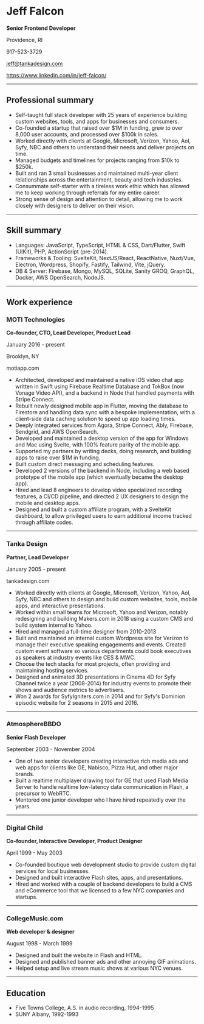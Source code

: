 # Jeff Falcon

**Senior Frontend Developer**

Providence, RI

917-523-3729

jeff@tankadesign.com

https://www.linkedin.com/in/jeff-falcon/

---

## Professional summary

- Self-taught full stack developer with 25 years of experience building custom websites, tools, and apps for businesses and consumers.
- Co-founded a startup that raised over $1M in funding, grew to over 8,000 user accounts, and processed over $100k in sales.
- Worked directly with clients at Google, Microsoft, Verizon, Yahoo, Aol, Syfy, NBC and others to understand their needs and deliver projects on time.
- Managed budgets and timelines for projects ranging from $10k to $250k.
- Built and ran 3 small businesses and maintained multi-year client relationships across the entertainment, beauty and tech industries.
- Consummate self-starter with a tireless work ethic which has allowed me to keep working through referrals for my entire career.
- Strong sense of design and attention to detail, allowing me to work closely with designers to deliver on their vision.

---

## Skill summary

- Languages: JavaScript, TypeScript, HTML & CSS, Dart/Flutter, Swift (UIKit), PHP, ActionScript (pre-2014).
- Frameworks & Tooling: SvelteKit, NextJS/React, ReactNative, Nuxt/Vue, Electron, Wordpress, Shopify, Fastify, Tailwind, Vite, jQuery.
- DB & Server: Firebase, Mongo, MySQL, SQLite, Sanity GROQ, GraphQL, Docker, AWS OpenSearch, NodeJS.

---

## Work experience

### MOTI Technologies

**Co-founder, CTO, Lead Developer, Product Lead**

January 2016 - present

Brooklyn, NY

motiapp.com

- Architected, developed and maintained a native iOS video chat app written in Swift using Firebase Realtime Database and TokBox (now Vonage Video API), and a backend in Node that handled payments with Stripe Connect.
- Rebuilt newly designed mobile app in Flutter, moving the database to Firestore and handling data sync with a bespoke implementation, with a client-side data caching solution to speed up app loading times.
- Deeply integrated services from Agora, Stripe Connect, Ably, Firebase, Sendgrid, and AWS OpenSearch.
- Developed and maintained a desktop version of the app for Windows and Mac using Svelte, with 100% feature parity of the mobile app.
- Supported my partners by writing decks, doing research, and building apps to raise over $1M in funding.
- Built custom direct messaging and scheduling features.
- Developed 2 versions of the backend in Node, including a web based prototype of the mobile app (which eventually became the desktop app).
- Hired and lead 8 engineers to develop video specialized recording features, a CI/CD pipeline, and directed 2 UX designers to design the mobile and desktop apps.
- Designed and built a custom affiliate program, with a SvelteKit dashboard, to allow privileged users to earn additional income tracked through affiliate codes.

---

### Tanka Design

**Partner, Lead Developer**

January 2005 - present

tankadesign.com

- Worked directly with clients at Google, Microsoft, Verizon, Yahoo, Aol, Syfy, NBC and others to design and build custom websites, tools, mobile apps, and interactive presentations.
- Worked within small teams for Microsoft, Yahoo and Verizon, notably redesigning and building Makers.com in 2018 using a custom CMS and build system internal to Yahoo.
- Hired and managed a full-time designer from 2010-2013
- Built and maintained an internal custom Wordpress site for Verizon to manage their executive speaking engagements and events. Created custom event software so various departments could book executives as speakers at industry events like CES & MWC.
- Choose the tech stacks for most projects, often providing and maintaining hosting services.
- Designed and animated 3D presentations in Cinema 4D for Syfy Channel twice a year (2008-2014) for industry events to promote their shows and audience metrics to advertisers.
- Won 2 awards for SyfyIgniters.com in 2014 and for Syfy's Dominion episodic website for 2 seasons in 2015 and 2016.

---

### AtmosphereBBDO

**Senior Flash Developer**

September 2003 - November 2004

- One of two senior developers creating interactive rich media ads and web apps for clients like GE, Nabisco, Pizza Hut, and other major brands.
- Built a realtime multiplayer drawing tool for GE that used Flash Media Server to handle realtime low-latency data communication in Flash, a precursor to WebRTC.
- Mentored one junior developer who I have hired repeatedly over the years.

---

### Digital Child

**Co-founder, Interactive Developer, Product Designer**

April 1999 - May 2003

- Co-founded boutique web development studio to provide custom digital services for local businesses.
- Designed and built interactive Flash sites, apps, and presentations.
- Hired and worked with a couple of backend developers to build a CMS and eCommerce tool that we licensed to a few NYC companies and startups.

---

### CollegeMusic.com

**Web developer & designer**

August 1998 - March 1999

- Designed and built the website in Flash and HTML.
- Designed and published banner ads and other annoying GIF animations.
- Helped setup and live stream music shows at various NYC venues.

---

## Education

- Five Towns College, A.S. in audio recording, 1994-1995
- SUNY Albany, 1992-1993
